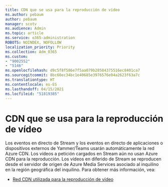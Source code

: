 ```yaml
---
title: CDN que se usa para la reproducción de vídeo
ms.author: pebaum
author: pebaum
manager: scotv
ms.audience: Admin
ms.topic: article
ms.service: o365-administration
ROBOTS: NOINDEX, NOFOLLOW
localization_priority: Priority
ms.collection: Adm_O365
ms.custom:
- "9002552"
- "5146"
ms.openlocfilehash: d9c5f8f586e7f5aa079b28584375516ec8401ca7
ms.sourcegitcommit: 8bc60ec34bc1e40685e3976576e04a2623f63a7c
ms.translationtype: HT
ms.contentlocale: es-ES
ms.lasthandoff: 04/15/2021
ms.locfileid: "51819385"
---
```

# <a name="cdn-used-for-video-playback"></a>CDN que se usa para la reproducción de vídeo

Los eventos en directo de Stream y los eventos en directo de aplicaciones o dispositivos externos de Yammer/Teams usarán automáticamente la red Azure CDN. Los vídeos a petición cargados en Stream aún no usan Azure CDN para la reproducción. Los vídeos en diferido de Stream se reproducen desde el servidor de origen de Azure Media Services asociado al inquilino en la región geográfica del inquilino. Para obtener más información, vea:

- [Red CDN utilizada para la reproducción de vídeo](https://docs.microsoft.com/stream/network-overview#cdn-used-for-video-playback)
